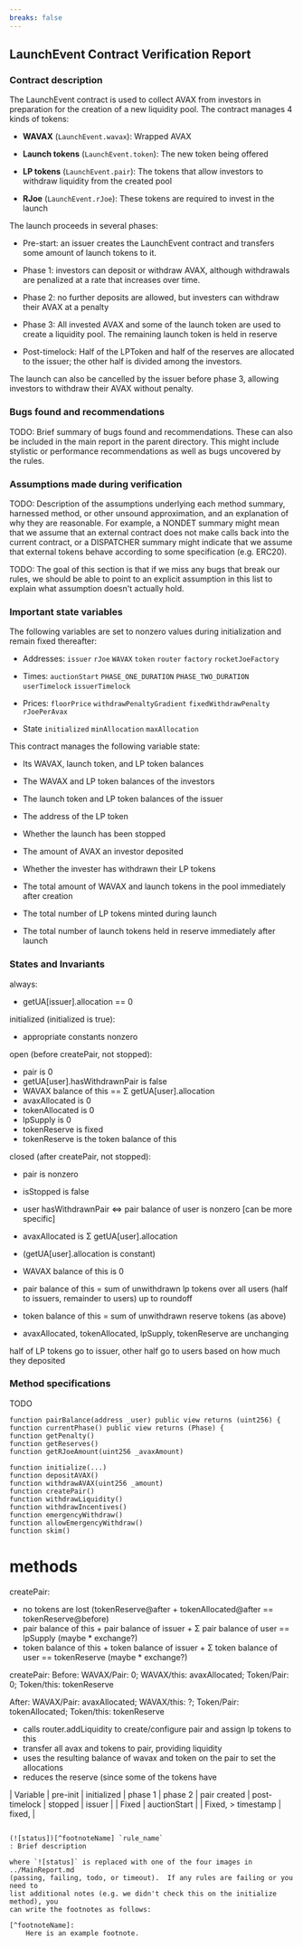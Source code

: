 ```yaml
---
breaks: false
---
```


## LaunchEvent Contract Verification Report

### Contract description

The LaunchEvent contract is used to collect AVAX from investors in preparation
for the creation of a new liquidity pool.  The contract manages 4 kinds of tokens:

 - **WAVAX** (`LaunchEvent.wavax`): Wrapped AVAX

 - **Launch tokens** (`LaunchEvent.token`): The new token being offered

 - **LP tokens** (`LaunchEvent.pair`): The tokens that allow investors to withdraw
   liquidity from the created pool

 - **RJoe** (`LaunchEvent.rJoe`): These tokens are required to invest in the launch

The launch proceeds in several phases:

 * Pre-start: an issuer creates the LaunchEvent contract and transfers some
   amount of launch tokens to it.

 * Phase 1: investors can deposit or withdraw AVAX, although withdrawals
   are penalized at a rate that increases over time.

 * Phase 2: no further deposits are allowed, but investers can withdraw their
   AVAX at a penalty

 * Phase 3: All invested AVAX and some of the launch token are used to create a
   liquidity pool.  The remaining launch token is held in reserve

 * Post-timelock: Half of the LPToken and half of the reserves are allocated to
   the issuer; the other half is divided among the investors.

The launch can also be cancelled by the issuer before phase 3, allowing
investors to withdraw their AVAX without penalty.

### Bugs found and recommendations

TODO: Brief summary of bugs found and recommendations.  These can also be
included in the main report in the parent directory. This might include
stylistic or performance recommendations as well as bugs uncovered by the
rules.

### Assumptions made during verification

TODO: Description of the assumptions underlying each method summary, harnessed
method, or other unsound approximation, and an explanation of why they are
reasonable.  For example, a NONDET summary might mean that we assume that an
external contract does not make calls back into the current contract, or a
DISPATCHER summary might indicate that we assume that external tokens behave
according to some specification (e.g. ERC20).

TODO: The goal of this section is that if we miss any bugs that break our rules, we
should be able to point to an explicit assumption in this list to explain what
assumption doesn't actually hold.

### Important state variables

The following variables are set to nonzero values during initialization and
remain fixed thereafter:

 - Addresses:
   `issuer`
   `rJoe`
   `WAVAX`
   `token`
   `router`
   `factory`
   `rocketJoeFactory`

 - Times:
   `auctionStart`
   `PHASE_ONE_DURATION`
   `PHASE_TWO_DURATION`
   `userTimelock`
   `issuerTimelock`

 - Prices:
   `floorPrice`
   `withdrawPenaltyGradient`
   `fixedWithdrawPenalty`
   `rJoePerAvax`

 - State
   `initialized`
   `minAllocation`
   `maxAllocation`

This contract manages the following variable state:

 - Its WAVAX, launch token, and LP token balances
 - The WAVAX and LP token balances of the investors
 - The launch token and LP token balances of the issuer

 - The address of the LP token
 - Whether the launch has been stopped
 - The amount of AVAX an investor deposited
 - Whether the invester has withdrawn their LP tokens

 - The total amount of WAVAX and launch tokens in the pool immediately after creation
 - The total number of LP tokens minted during launch
 - The total number of launch tokens held in reserve immediately after launch

### States and Invariants

always:
 - getUA[issuer].allocation == 0

initialized (initialized is true):
 - appropriate constants nonzero

open (before createPair, not stopped):
 - pair is 0
 - getUA[user].hasWithdrawnPair is false
 - WAVAX balance of this == Σ getUA[user].allocation
 - avaxAllocated is 0
 - tokenAllocated is 0
 - lpSupply is 0
 - tokenReserve is fixed
 - tokenReserve is the token balance of this

closed (after createPair, not stopped):
 - pair is nonzero
 - isStopped is false
 - user hasWithdrawnPair <=> pair balance of user is nonzero [can be more specific]
 - avaxAllocated is Σ getUA[user].allocation
 - (getUA[user].allocation is constant)

 - WAVAX balance of this is 0
 - pair balance of this = sum of unwithdrawn lp tokens over all users (half to issuers, remainder to users)
     up to roundoff
 - token balance of this = sum of unwithdrawn reserve tokens (as above)

 - avaxAllocated, tokenAllocated, lpSupply, tokenReserve are unchanging

half of LP tokens go to issuer, other half go to users based on how much they deposited

### Method specifications

TODO

    function pairBalance(address _user) public view returns (uint256) {
    function currentPhase() public view returns (Phase) {
    function getPenalty()
    function getReserves()
    function getRJoeAmount(uint256 _avaxAmount)

    function initialize(...)
    function depositAVAX()
    function withdrawAVAX(uint256 _amount)
    function createPair()
    function withdrawLiquidity()
    function withdrawIncentives()
    function emergencyWithdraw()
    function allowEmergencyWithdraw()
    function skim()

methods
=======

createPair:
 - no tokens are lost (tokenReserve@after + tokenAllocated@after == tokenReserve@before)
 - pair balance of this + pair balance of issuer + Σ pair balance of user == lpSupply (maybe * exchange?)
 - token balance of this + token balance of issuer + Σ token balance of user == tokenReserve (maybe * exchange?)


createPair:
  Before:
    WAVAX/Pair: 0; WAVAX/this: avaxAllocated; Token/Pair: 0; Token/this: tokenReserve

  After:
    WAVAX/Pair: avaxAllocated; WAVAX/this: ?; Token/Pair: tokenAllocated; Token/this: tokenReserve

 - calls router.addLiquidity to create/configure pair and assign lp tokens to this
 - transfer all avax and tokens to pair, providing liquidity
 - uses the resulting balance of wavax and token on the pair to set the allocations
 - reduces the reserve (since some of the tokens have 


| Variable     | pre-init | initialized | phase 1 | phase 2 | pair created | post-timelock | stopped
| issuer       |          | Fixed
| auctionStart |          | Fixed, > timestamp | fixed, 
| 
```

(![status])[^footnoteName] `rule_name`
: Brief description

where `![status]` is replaced with one of the four images in ../MainReport.md
(passing, failing, todo, or timeout).  If any rules are failing or you need to
list additional notes (e.g. we didn't check this on the initialize method), you
can write the footnotes as follows:

[^footnoteName]:
    Here is an example footnote.

